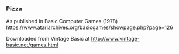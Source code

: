 ### Pizza

As published in Basic Computer Games (1978)
https://www.atariarchives.org/basicgames/showpage.php?page=126

Downloaded from Vintage Basic at
http://www.vintage-basic.net/games.html
